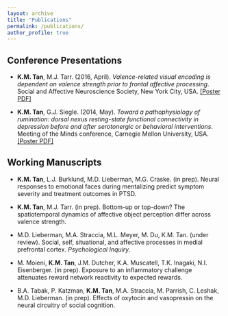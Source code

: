```yaml
---
layout: archive
title: "Publications"
permalink: /publications/
author_profile: true
---
```


## Conference Presentations

* **K.M. Tan**, M.J. Tarr. (2016, April). *Valence-related visual encoding is dependent on valence strength prior to frontal affective processing*. Social and Affective Neuroscience Society, New York City, USA. [[Poster PDF]](https://kevmtan.github.io/files/KevinTan_SANS2016_ObjectValence.pdf)

* **K.M. Tan**, G.J. Siegle. (2014, May). *Toward a pathophysiology of rumination: dorsal nexus resting-state functional connectivity in depression before and after serotonergic or behavioral interventions*. Meeting of the Minds conference, Carnegie Mellon University, USA. [[Poster PDF]](https://kevmtan.github.io/files/Kevin_DN_MeetingoftheMinds_Poster.pdf)

## Working Manuscripts

* **K.M. Tan**, L.J. Burklund, M.D. Lieberman, M.G. Craske. (in prep). Neural responses to emotional faces during mentalizing predict symptom severity and treatment outcomes in PTSD.

* **K.M. Tan**, M.J. Tarr. (in prep). Bottom-up or top-down? The spatiotemporal dynamics of affective object perception differ across valence strength.

* M.D. Lieberman, M.A. Straccia, M.L. Meyer, M. Du, K.M. Tan. (under review). Social, self, situational, and affective processes in medial prefrontal cortex. *Psychological Inquiry*.

* M. Moieni, **K.M. Tan**, J.M. Dutcher, K.A. Muscatell, T.K. Inagaki, N.I. Eisenberger. (in prep). Exposure to an inflammatory challenge attenuates reward network reactivity to expected rewards.

* B.A. Tabak, P. Katzman, **K.M. Tan**, M.A. Straccia, M. Parrish, C. Leshak, M.D. Lieberman. (in prep). Effects of oxytocin and vasopressin on the neural circuitry of social cognition.


<!-- {% if author.googlescholar %}
  You can also find my articles on <u><a href="{{author.googlescholar}}">my Google Scholar profile</a>.</u>
{% endif %}

{% include base_path %}

{% for post in site.publications reversed %}
  {% include archive-single.html %}
{% endfor %}
 -->